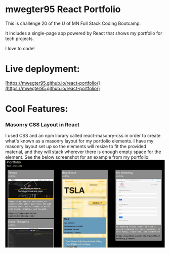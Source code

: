 # mwegter95 React Portfolio

This is challenge 20 of the U of MN Full Stack Coding Bootcamp.

It includes a single-page app powered by React that shows my portfolio for tech projects.

[//]: # (hidden message that says I'm thinking I make this personal by getting tons of examples and documenting lots of projects. This is about me loving and knowing how to code for a very long time. Put a lot out there.)

I love to code!

# Live deployment:

[https://mwegter95.github.io/react-portfolio/](https://mwegter95.github.io/react-portfolio/)

# Cool Features: 
### Masonry CSS Layout in React
I used CSS and an npm library called react-masonry-css in order to create what's known as a masonry layout for my portfolio elements. I have my masonry layout set up so the elements will resize to fit the provided material, and they will stack wherever there is enough empty space for the element. See the below screenshot for an example from my portfolio:
![screenshot of react masonry layout for Michael Wegter's portfolio](./src/assets/images/portfolio-screenshot.PNG?raw=true)

